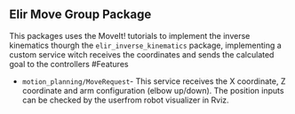 ## Elir Move Group Package
This packages uses the MoveIt! tutorials to implement the inverse kinematics thourgh the ```elir_inverse_kinematics``` package,
implementing a custom service witch receives the coordinates and sends the calculated goal to the controllers
#Features
* ```motion_planning/MoveRequest```- This service receives the X coordinate, Z coordinate and arm configuration (elbow up/down). The position inputs can be checked by the userfrom robot visualizer in Rviz.